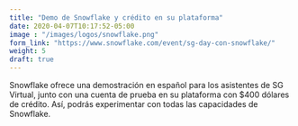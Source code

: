 ```yaml
---
title: "Demo de Snowflake y crédito en su plataforma"
date: 2020-04-07T10:17:52-05:00
image : "/images/logos/snowflake.png"
form_link: "https://www.snowflake.com/event/sg-day-con-snowflake/"
weight: 5
draft: true
---
```


Snowflake ofrece una demostración en español para los asistentes de SG Virtual, junto con una cuenta de
prueba en su plataforma con $400 dólares de crédito. Así, podrás experimentar con todas las capacidades 
de Snowflake.

